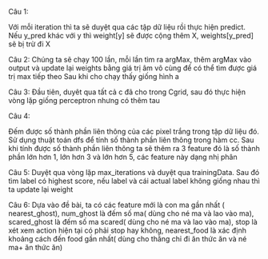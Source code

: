 Câu 1:

Với mỗi iteration thì ta sẽ duyệt qua các tập dữ liệu rồi thực hiện predict. Nếu y_pred khác với y thì weight[y] sẽ được cộng thêm X, weights[y_pred] sẽ bị trừ đi X

Câu 2: 
Chúng ta sẽ chạy 100 lần, mỗi lần tìm ra argMax, thêm argMax vào output và update lại weights bằng giá trị âm vô cùng để có thể tìm được giá trị max tiếp theo
Sau khi cho chạy thấy giống hình a 

Câu 3:
Đầu tiên, duyêt qua tất cả c đã cho trong Cgrid, sau đó thực hiện vòng lặp giống perceptron nhưng có thêm tau 

Câu 4:

Đếm được số thành phần liên thông của các pixel trắng trong tập dữ liệu đó. Sử dụng thuật toán dfs để tính số thành phần liên thông trong hàm cc. Sau khi tính được số thành phần liên thông ta sẽ thêm ra 3 feature đó là số thành phần lớn hơn 1, lớn hơn 3 và lớn hơn 5, các feature này dạng nhị phân

Câu 5:
Duyệt qua vòng lặp max_iterations và duyệt qua trainingData. Sau đó tìm label có highest score, nếu label và cái actual label không giống nhau thì ta update lại weight

Câu 6:
Dựa vào đề bài, ta có các feature mới là con ma gần nhất ( nearest_ghost), num_ghost là đếm số ma( dùng cho né ma và lao vào ma), scared_ghost là đếm số ma scared( dùng cho né ma và lao vào ma), stop là xét xem action hiện tại có phải stop hay không, nearest_food là xác định khoảng cách đến food gần nhất( dùng cho thằng chỉ đi ăn thức ăn và né ma+ ăn thức ăn)
